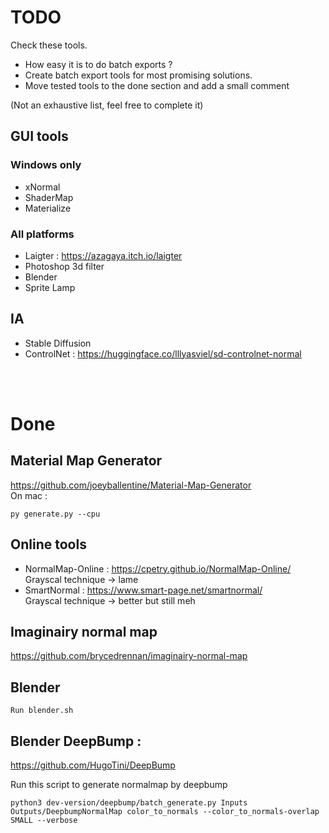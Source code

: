 # TODO

Check these tools.  
- How easy it is to do batch exports ?  
- Create batch export tools for most promising solutions.  
- Move tested tools to the done section and add a small comment

(Not an exhaustive list, feel free to complete it)

## GUI tools
### Windows only
-	xNormal
-	ShaderMap
-	Materialize
### All platforms
-	Laigter : https://azagaya.itch.io/laigter
- 	Photoshop 3d filter
-	Blender 
-	Sprite Lamp
## IA
-	Stable Diffusion
-	ControlNet : https://huggingface.co/lllyasviel/sd-controlnet-normal


<br><br>

# Done
## Material Map Generator

https://github.com/joeyballentine/Material-Map-Generator  
On mac :

    py generate.py --cpu

## Online tools 

- NormalMap-Online : https://cpetry.github.io/NormalMap-Online/  
        Grayscal technique -> lame
- SmartNormal : https://www.smart-page.net/smartnormal/  
		Grayscal technique -> better but still meh

## Imaginairy normal map

https://github.com/brycedrennan/imaginairy-normal-map  

## Blender

    Run blender.sh

## Blender DeepBump : 
https://github.com/HugoTini/DeepBump

Run this script to generate normalmap by deepbump
``` 
python3 dev-version/deepbump/batch_generate.py Inputs Outputs/DeepbumpNormalMap color_to_normals --color_to_normals-overlap SMALL --verbose
```